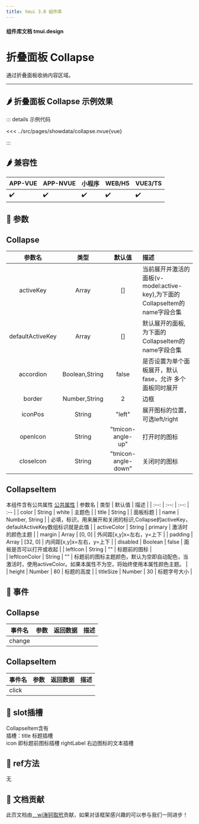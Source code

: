 ```yaml
---
title: tmui 3.0 组件库
---
```


<script setup>
import webview from '../components/mobileWebview.vue'
</script>

#### 组件库文档 tmui.design

# 折叠面板 Collapse
通过折叠面板收纳内容区域。

---

## :hot_pepper: 折叠面板 Collapse 示例效果

<webview url="https://tmui.design/h5/#/pages/showdata/collapse"></webview>

::: details 示例代码

<<< ../src/pages/showdata/collapse.nvue{vue}

:::


## :hot_pepper: 兼容性

| APP-VUE | APP-NVUE | 小程序 | WEB/H5 | VUE3/TS |
| --- | --- | --- | --- | --- |
| :heavy_check_mark: | :heavy_check_mark: | :heavy_check_mark: | :heavy_check_mark: | :heavy_check_mark: |

## :seedling: 参数
## Collapse

| 参数名 | 类型 | 默认值 | 描述 |
| :--: | :--: | :--: | :-- |
| activeKey | Array | [] | 当前展开并激活的面板(v-model:active-key),为下面的CollapseItem的name字段合集 |
| defaultActiveKey | Array | [] | 默认展开的面板,为下面的CollapseItem的name字段合集 |
| accordion | Boolean,String | false | 是否设置为单个面板展开，默认fase，允许 多个面板同时展开 |
| border | Number,String | 2 | 边框 |
| iconPos | String | "left" | 展开图标的位置，可选left/right |
| openIcon<Badge type="danger" text="v3.0.77+" vertical="middle" /> | String | "tmicon-angle-up" | 打开时的图标 |
| closeIcon<Badge type="danger" text="v3.0.77+" vertical="middle" /> | String | "tmicon-angle-down" | 关闭时的图标 |

## CollapseItem
本组件含有公共属性 [公共属性](/doc/spec/组件公共样式.md)
| 参数名 | 类型 | 默认值 | 描述 |
| :--: | :--: | :--: | :-- |
| color | String | white | 主题色 |
| title | String |  | 面板标题 |
| name | Number, String |  | 必填，标识，用来展开和关闭的标识,Collapse的activeKey，defaultActiveKey数组标识就是此值 |
| activeColor | String | primary | 激活时的颜色主题 |
| margin | Array | [0, 0] | 外间距[x,y]x=左右，y=上下 |
| padding | Array | [32, 0] | 内间距[x,y]x=左右，y=上下 |
| disabled | Boolean | false | 面板是否可以打开或收起 |
| leftIcon | String | "" | 标题前的图标 |  
| leftIconColor | String | "" | 标题前的图标主题颜色，默认为空即自动配色，当激活时，使用activeColor。如果本属性不为空，将始终使用本属性颜色主题。 |  
| height<Badge type="danger" text="v3.0.77+" vertical="middle" /> | Number | 80 | 标题的高度 |
| titleSize | Number | 30 | 标题字号大小 |

## :rose: 事件
## Collapse
| 事件名 | 参数 | 返回数据 | 描述 |
| --- | --- | --- | --- |
| change |  |  |  |

## CollapseItem
| 事件名 | 参数 | 返回数据 | 描述 |
| --- | --- | --- | --- |
| click |  |  |  |

## :corn: slot插槽
CollapseItem含有<br>
插槽：title 标题插槽<br>
icon 即标题前图标插槽
rightLabel <Badge type="danger" text="v3.0.77+" vertical="middle" /> 右边图标的文本插槽

## :green_salad: ref方法
无

## :couplekiss: 文档贡献
此页文档由[﹎wj潕钶取玳](https://gitee.com/dxwj)贡献，如果对该框架感兴趣的可以参与我们一同进步！